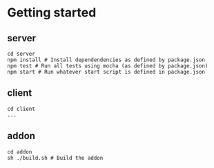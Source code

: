 
# Getting started
## server

    cd server
    npm install # Install dependendencies as defined by package.json
    npm test # Run all tests using mocha (as defined by package.json)
    npm start # Run whatever start script is defined in package.json
 
## client

    cd client
    ...

## addon

    cd addon
    sh ./build.sh # Build the addon


